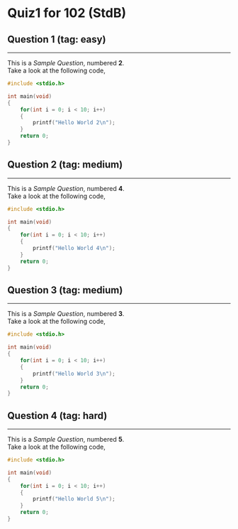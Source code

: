 # Quiz1 for 102 (StdB)

## Question 1 (tag: easy)
---

This is a *Sample Question*, numbered **2**.\
Take a look at the following code,

```C
#include <stdio.h>

int main(void)
{
    for(int i = 0; i < 10; i++)
    {
        printf("Hello World 2\n");
    }
    return 0;
}
```


## Question 2 (tag: medium)
---

This is a *Sample Question*, numbered **4**.\
Take a look at the following code,

```C
#include <stdio.h>

int main(void)
{
    for(int i = 0; i < 10; i++)
    {
        printf("Hello World 4\n");
    }
    return 0;
}
```


## Question 3 (tag: medium)
---

This is a *Sample Question*, numbered **3**.\
Take a look at the following code,

```C
#include <stdio.h>

int main(void)
{
    for(int i = 0; i < 10; i++)
    {
        printf("Hello World 3\n");
    }
    return 0;
}
```


## Question 4 (tag: hard)
---

This is a *Sample Question*, numbered **5**.\
Take a look at the following code,

```C
#include <stdio.h>

int main(void)
{
    for(int i = 0; i < 10; i++)
    {
        printf("Hello World 5\n");
    }
    return 0;
}
```

